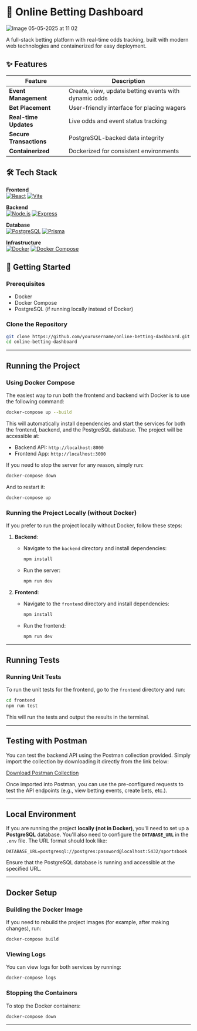 # 🎰 Online Betting Dashboard

![Image 05-05-2025 at 11 02](https://github.com/user-attachments/assets/cd85efe8-a09b-4177-8e0a-35f43695a79c)

A full-stack betting platform with real-time odds tracking, built with modern web technologies and containerized for easy deployment.

## ✨ Features

| Feature | Description |
|---------|-------------|
| **Event Management** | Create, view, update betting events with dynamic odds |
| **Bet Placement** | User-friendly interface for placing wagers |
| **Real-time Updates** | Live odds and event status tracking |
| **Secure Transactions** | PostgreSQL-backed data integrity |
| **Containerized** | Dockerized for consistent environments |

## 🛠 Tech Stack

**Frontend**  
[![React](https://img.shields.io/badge/React-18-blue?logo=react)](https://react.dev/)
[![Vite](https://img.shields.io/badge/Vite-4-orange?logo=vite)](https://vitejs.dev/)

**Backend**  
[![Node.js](https://img.shields.io/badge/Node.js-20-green?logo=nodedotjs)](https://nodejs.org/)
[![Express](https://img.shields.io/badge/Express-4-lightgrey)](https://expressjs.com/)

**Database**  
[![PostgreSQL](https://img.shields.io/badge/PostgreSQL-16-blue?logo=postgresql)](https://www.postgresql.org/)
[![Prisma](https://img.shields.io/badge/Prisma-5-darkblue?logo=prisma)](https://www.prisma.io/)

**Infrastructure**  
[![Docker](https://img.shields.io/badge/Docker-24-blue?logo=docker)](https://www.docker.com/)
[![Docker Compose](https://img.shields.io/badge/Compose-2-blue)](https://docs.docker.com/compose/)

## 🚀 Getting Started

### Prerequisites

- Docker
- Docker Compose
- PostgreSQL (if running locally instead of Docker)

### Clone the Repository

```bash
git clone https://github.com/yourusername/online-betting-dashboard.git
cd online-betting-dashboard
````
---

## Running the Project

### Using Docker Compose

The easiest way to run both the frontend and backend with Docker is to use the following command:

```bash
docker-compose up --build
```

This will automatically install dependencies and start the services for both the frontend, backend, and the PostgreSQL database. The project will be accessible at:

* Backend API: `http://localhost:8000`
* Frontend App: `http://localhost:3000`

If you need to stop the server for any reason, simply run:

```bash
docker-compose down
```

And to restart it:

```bash
docker-compose up
```

### Running the Project Locally (without Docker)

If you prefer to run the project locally without Docker, follow these steps:

1. **Backend**:

   * Navigate to the `backend` directory and install dependencies:

     ```bash
     npm install
     ```

   * Run the server:

     ```bash
     npm run dev
     ```

2. **Frontend**:

   * Navigate to the `frontend` directory and install dependencies:

     ```bash
     npm install
     ```

   * Run the frontend:

     ```bash
     npm run dev
     ```

---

## Running Tests

### Running Unit Tests

To run the unit tests for the frontend, go to the `frontend` directory and run:

```bash
cd frontend
npm run test
```

This will run the tests and output the results in the terminal.

---

## Testing with Postman

You can test the backend API using the Postman collection provided. Simply import the collection by downloading it directly from the link below:

[Download Postman Collection](https://schema.getpostman.com/json/collection/v2.1.0/collection.json)

Once imported into Postman, you can use the pre-configured requests to test the API endpoints (e.g., view betting events, create bets, etc.).

---

## Local Environment

If you are running the project **locally (not in Docker)**, you'll need to set up a **PostgreSQL** database. You'll also need to configure the **`DATABASE_URL`** in the `.env` file. The URL format should look like:

```
DATABASE_URL=postgresql://postgres:password@localhost:5432/sportsbook
```

Ensure that the PostgreSQL database is running and accessible at the specified URL.

---

## Docker Setup

### Building the Docker Image

If you need to rebuild the project images (for example, after making changes), run:

```bash
docker-compose build
```

### Viewing Logs

You can view logs for both services by running:

```bash
docker-compose logs
```

### Stopping the Containers

To stop the Docker containers:

```bash
docker-compose down
```

---

```


